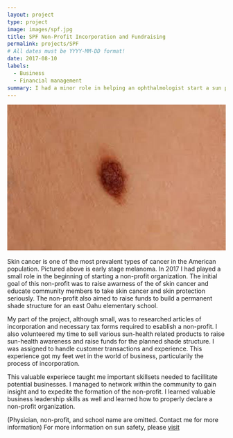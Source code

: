 ```yaml
---
layout: project
type: project
image: images/spf.jpg
title: SPF Non-Profit Incorporation and Fundraising
permalink: projects/SPF
# All dates must be YYYY-MM-DD format!
date: 2017-08-10
labels:
  - Business
  - Financial management
summary: I had a minor role in helping an ophthalmologist start a sun protection geared non-profit organization.
---
```

<img class="ui medium right floated rounded image" src="/images/symptoms.jpeg">

Skin cancer is one of the most prevalent types of cancer in the American population. Pictured above is early stage melanoma. In 2017 I had played a small role in the beginning of starting a non-profit organization. The initial goal of this non-profit was to raise awarness of the of skin cancer and educate community members to take skin cancer and skin protection seriously. The non-profit also aimed to raise funds to build a permanent shade structure for an east Oahu elementary school.

My part of the project, although small, was to researched articles of incorporation and necessary tax forms required to esablish a non-profit. I also volunteered my time to sell various sun-health related products to raise sun-health awareness and raise funds for the planned shade structure. I was assigned to handle customer transactions and experience. This experience got my feet wet in the world of business, particularily the process of incorporation.

This valuable experiece taught me important skillsets needed to facillitate potential businesses. I managed to network within the community to gain insight and to expedite the formation of the non-profit. I learned valuable business leadership skills as well and learned how to properly declare a non-profit organization.

(Physician, non-profit, and school name are omitted. Contact me for more information)
For more information on sun safety, please [visit](https://www.ncbi.nlm.nih.gov/books/NBK537164/)

